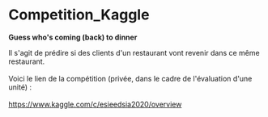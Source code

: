 # Competition_Kaggle
<b>Guess who's coming (back) to dinner</b> <br>

Il s'agit de prédire si des clients d'un restaurant vont revenir dans ce même restaurant.<br><br>
Voici le lien de la compétition (privée, dans le cadre de l'évaluation d'une unité) : <br><br>
https://www.kaggle.com/c/esieedsia2020/overview


